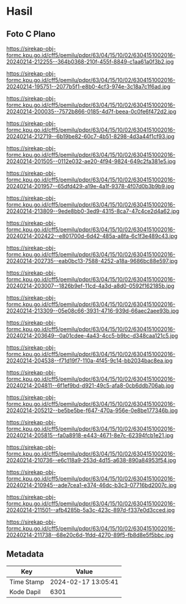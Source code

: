 # Hasil

## Foto C Plano

https://sirekap-obj-formc.kpu.go.id/cff5/pemilu/pdpr/63/04/15/10/02/6304151002016-20240214-212255--364b0368-210f-455f-8849-c1aa61a0f3b2.jpg

https://sirekap-obj-formc.kpu.go.id/cff5/pemilu/pdpr/63/04/15/10/02/6304151002016-20240214-195751--2077b5f1-e8b0-4cf3-974e-3c18a7c1f6ad.jpg

https://sirekap-obj-formc.kpu.go.id/cff5/pemilu/pdpr/63/04/15/10/02/6304151002016-20240214-200035--7572b866-0185-4d7f-beea-0c0fe6f472d2.jpg

https://sirekap-obj-formc.kpu.go.id/cff5/pemilu/pdpr/63/04/15/10/02/6304151002016-20240214-212719--6b19be82-60c7-4b51-8298-4d3a44f1cf93.jpg

https://sirekap-obj-formc.kpu.go.id/cff5/pemilu/pdpr/63/04/15/10/02/6304151002016-20240214-201505--0112e032-ae20-4f94-9824-649c2fa381e5.jpg

https://sirekap-obj-formc.kpu.go.id/cff5/pemilu/pdpr/63/04/15/10/02/6304151002016-20240214-201957--65dfd429-a19e-4a1f-9378-4f07d0b3b9b9.jpg

https://sirekap-obj-formc.kpu.go.id/cff5/pemilu/pdpr/63/04/15/10/02/6304151002016-20240214-213809--9ede8bb0-3ed9-4315-8ca7-47c4ce2d4a62.jpg

https://sirekap-obj-formc.kpu.go.id/cff5/pemilu/pdpr/63/04/15/10/02/6304151002016-20240214-202422--e801700d-6d42-485a-a8fa-6c1f3e489c43.jpg

https://sirekap-obj-formc.kpu.go.id/cff5/pemilu/pdpr/63/04/15/10/02/6304151002016-20240214-202735--eab0bc13-7588-4252-a18a-9686bc88e597.jpg

https://sirekap-obj-formc.kpu.go.id/cff5/pemilu/pdpr/63/04/15/10/02/6304151002016-20240214-203007--1826b9ef-11cd-4a3d-a8d0-0592f162185b.jpg

https://sirekap-obj-formc.kpu.go.id/cff5/pemilu/pdpr/63/04/15/10/02/6304151002016-20240214-213309--05e08c66-3931-4716-939d-66aec2aee93b.jpg

https://sirekap-obj-formc.kpu.go.id/cff5/pemilu/pdpr/63/04/15/10/02/6304151002016-20240214-203649--0a01cdee-4a43-4cc5-b9bc-d348caa121c5.jpg

https://sirekap-obj-formc.kpu.go.id/cff5/pemilu/pdpr/63/04/15/10/02/6304151002016-20240214-204538--f71d19f7-110a-4f45-9c14-bb2034bac8ea.jpg

https://sirekap-obj-formc.kpu.go.id/cff5/pemilu/pdpr/63/04/15/10/02/6304151002016-20240214-204811--6f1ef9bd-d921-49c5-afa8-0cb6ddb706ab.jpg

https://sirekap-obj-formc.kpu.go.id/cff5/pemilu/pdpr/63/04/15/10/02/6304151002016-20240214-205212--be5be5be-f647-470a-956e-0e8be177346b.jpg

https://sirekap-obj-formc.kpu.go.id/cff5/pemilu/pdpr/63/04/15/10/02/6304151002016-20240214-205815--fa0a8918-e443-4671-8e7c-62394fcb1e21.jpg

https://sirekap-obj-formc.kpu.go.id/cff5/pemilu/pdpr/63/04/15/10/02/6304151002016-20240214-210736--e6c118a9-253d-4d15-a638-890a84953f54.jpg

https://sirekap-obj-formc.kpu.go.id/cff5/pemilu/pdpr/63/04/15/10/02/6304151002016-20240214-210945--ade7cea1-e374-46dc-b3c3-07716bd2007c.jpg

https://sirekap-obj-formc.kpu.go.id/cff5/pemilu/pdpr/63/04/15/10/02/6304151002016-20240214-211501--afb4285b-5a3c-423c-897d-f337e0d3cced.jpg

https://sirekap-obj-formc.kpu.go.id/cff5/pemilu/pdpr/63/04/15/10/02/6304151002016-20240214-211738--68e20c6d-1fdd-4270-89f5-fb8d8e5f5bbc.jpg


## Metadata

| Key        | Value               |
| ---------- | ------------------- |
| Time Stamp | 2024-02-17 13:05:41 |
| Kode Dapil | 6301                |




